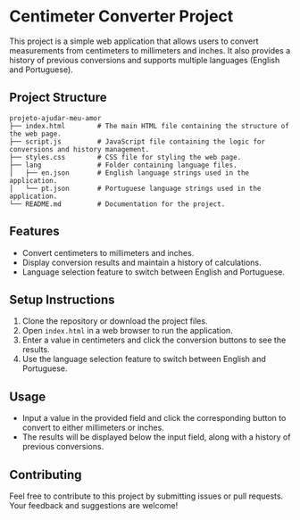 # Centimeter Converter Project

This project is a simple web application that allows users to convert measurements from centimeters to millimeters and inches. It also provides a history of previous conversions and supports multiple languages (English and Portuguese).

## Project Structure

```
projeto-ajudar-meu-amor
├── index.html        # The main HTML file containing the structure of the web page.
├── script.js         # JavaScript file containing the logic for conversions and history management.
├── styles.css        # CSS file for styling the web page.
├── lang              # Folder containing language files.
│   ├── en.json       # English language strings used in the application.
│   └── pt.json       # Portuguese language strings used in the application.
└── README.md         # Documentation for the project.
```

## Features

- Convert centimeters to millimeters and inches.
- Display conversion results and maintain a history of calculations.
- Language selection feature to switch between English and Portuguese.

## Setup Instructions

1. Clone the repository or download the project files.
2. Open `index.html` in a web browser to run the application.
3. Enter a value in centimeters and click the conversion buttons to see the results.
4. Use the language selection feature to switch between English and Portuguese.

## Usage

- Input a value in the provided field and click the corresponding button to convert to either millimeters or inches.
- The results will be displayed below the input field, along with a history of previous conversions.

## Contributing

Feel free to contribute to this project by submitting issues or pull requests. Your feedback and suggestions are welcome!